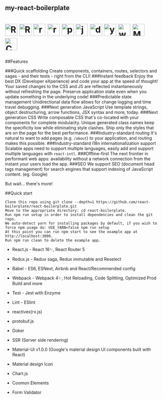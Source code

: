## my-react-boilerplate


<h1><p>
  <img alt="React.js" src="http://www.anamuser.com/wp-content/uploads/2017/03/logo-578x270.png" height="40" />
  <img alt="React-router" src="https://www.blog.plint-sites.nl/wordpress/wp-content/uploads/2016/07/react-router-624x279.png" height="40" />
    <img alt="redux.js" src="http://www.ematipico.com/assets/images/logo-redux.png" height="40" />
    <img alt="rx.js" src="https://axxes.com/wp-content/uploads/2016/02/tech-reactivex.png" height="40" />
  <img alt="protobuf.js" src="https://github.com/dcodeIO/protobuf.js/raw/master/pbjs.png"  height="40" />
    <img alt="jest" src="https://cdn.auth0.com/blog/testing-react-with-jest/logo.png" height="40" />
    <img alt="docker" src="https://mblum.me/images/docker.svg" height="40" />
    <img alt="yarn" src="https://www.bram.us/wordpress/wp-content/uploads/2016/10/yarn-kitten-full.png" height="40" />
    <img alt="webpack" src="https://lc-mhke0kuv.cn-n1.lcfile.com/3c200b26af29751549ee.png" height="40" />
    <img alt="Material UI" src="https://material-ui.com/static/images/material-ui-logo.svg" height="40" />
    <img alt="ChartJS" src="https://www.chartjs.org/img/chartjs-logo.svg" height="40" />
</p></h1>

##Features

###Quick scaffolding
    Create components, containers, routes, selectors and sagas - and their tests - right from the CLI!
###Instant feedback
    Enjoy the best DX (Developer eXperience) and code your app at the speed of thought! Your saved changes to the CSS and JS are reflected instantaneously without refreshing the page. Preserve application state even when you update something in the underlying code!
###Predictable state management
    Unidirectional data flow allows for change logging and time travel debugging.
###Next generation JavaScript
    Use template strings, object destructuring, arrow functions, JSX syntax and more, today.
###Next generation CSS
    Write composable CSS that's co-located with your components for complete modularity. Unique generated class names keep the specificity low while eliminating style clashes. Ship only the styles that are on the page for the best performance.
###Industry-standard routing
    It's natural to want to add pages (e.g. `/about`) to your application, and routing makes this possible.
###Industry-standard i18n internationalization support
    Scalable apps need to support multiple languages, easily add and support multiple languages with `react-intl`.
###Offline-first
    The next frontier in performant web apps: availability without a network connection from the instant your users load the app.
###SEO
    We support SEO (document head tags management) for search engines that support indexing of JavaScript content. (eg. Google)

But wait... there's more!

##Quick start

    Clone this repo using git clone --depth=1 https://github.com/react-boilerplate/react-boilerplate.git
    Move to the appropriate directory: cd react-boilerplate.
    Run npm run setup in order to install dependencies and clean the git repo.
    We auto-detect yarn for installing packages by default, if you wish to force npm usage do: USE_YARN=false npm run setup
    At this point you can run npm start to see the example app at http://localhost:3000.
    Run npm run clean to delete the example app.



- React.js - React 16✨, React Router 5
- Redux.js - Redux saga, Redux immutable and Reselect
- Babel - ES6, ESNext, Airbnb and React/Recommended config
- Webpack - Webpack 4✨, Hot Reloading, Code Splitting, Optimized Prod Build and more
- Test - Jest with Enzyme
- Lint - ESlint
- reactivex(rx.js)
- protobuf.js
- Doker
- SSR (Server side rendering)
- Material-UI v1.0.0 (Google's material design UI components built with React)
- Material design Icon
- Chart.js

- Coomon Elements
- Form Validator


<br/>
<br/>

